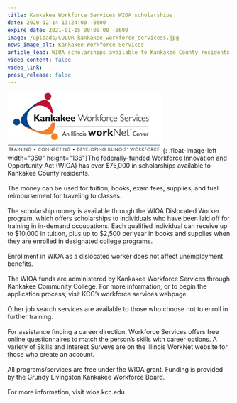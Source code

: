 ```yaml
---
title: Kankakee Workforce Services WIOA scholarships
date: 2020-12-14 13:24:00 -0600
expire_date: 2021-01-15 00:00:00 -0600
image: /uploads/COLOR_kankakee_workforce_servicess.jpg
news_image_alt: Kankakee Workforce Services
article_lead: WIOA scholarships available to Kankakee County residents.
video_content: false
video_link:
press_release: false
---
```


![](/uploads/COLOR_kankakee_workforce_servicess.jpg){: .float-image-left width="350" height="136"}The federally-funded Workforce Innovation and Opportunity Act (WIOA) has over $75,000 in scholarships available to Kankakee County residents.<br><br>The money can be used for tuition, books, exam fees, supplies, and fuel reimbursement for traveling to classes.&nbsp;<br><br>The scholarship money is available through the WIOA Dislocated Worker program, which offers scholarships to individuals who have been laid off for training in in-demand occupations. Each qualified individual can receive up to $10,000 in tuition, plus up to $2,500 per year in books and supplies when they are enrolled in designated college programs.<br><br>Enrollment in WIOA as a dislocated worker does not affect unemployment benefits.<br><br>The WIOA funds are administered by Kankakee Workforce Services through Kankakee Community College. For more information, or to begin the application process, visit KCC’s workforce services webpage.<br><br>Other job search services are available to those who choose not to enroll in further training.<br><br>For assistance finding a career direction, Workforce Services offers free online questionnaires to match the person’s skills with career options. A variety of Skills and Interest Surveys are on the Illinois WorkNet website for those who create an account.<br><br>All programs/services are free under the WIOA grant. Funding is provided by the Grundy Livingston Kankakee Workforce Board.&nbsp;<br><br>For more information, visit wioa.kcc.edu.<br>&nbsp;
